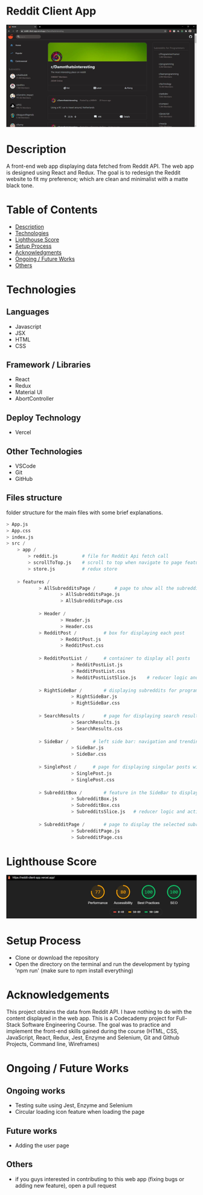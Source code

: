 # Reddit Client App

![demo](./demo.jpg)

# Description

A front-end web app displaying data fetched from Reddit API. The web app is designed using React and Redux. The goal is to redesign the Reddit website to fit my preference; which are clean and minimalist with a matte black tone.

# Table of Contents

* [Description](#description)
* [Technologies](#technologies)
* [Lighthouse Score](#lighthouse-score)
* [Setup Process](#setup-process)
* [Acknowledgments](#acknowledgements)
* [Ongoing / Future Works](#ongoing-/-future-works)
* [Others](#others)

# Technologies

## Languages

* Javascript
* JSX
* HTML
* CSS

## Framework / Libraries 

* React
* Redux
* Material UI
* AbortController

## Deploy Technology

* Vercel

## Other Technologies

* VSCode
* Git
* GitHub

## Files structure

folder structure for the main files with some brief explanations.

```python
> App.js
> App.css
> index.js
> src /
    > app /
        > reddit.js         # file for Reddit Api fetch call
        > scrollToTop.js    # scroll to top when navigate to page feature
        > store.js          # redux store
    
    > features /
            > AllSubredditsPage /       # page to show all the subreddits -> href=/subreddits
                    > AllSubredditsPage.js
                    > AllSubredditsPage.css
                
            > Header /              
                    > Header.js
                    > Header.css
            > RedditPost /          # box for displaying each post
                    > RedditPost.js
                    > RedditPost.css
                
            > RedditPostList /      # container to display all posts
                        > RedditPostList.js
                        > RedditPostList.css
                        > RedditPostListSlice.js    # reducer logic and action for home posts, and several catagorised posts
                
            > RightSideBar /        # displaying subreddits for programmers on the right side of the page (hardcoded)
                        > RightSideBar.js
                        > RightSideBar.css

            > SearchResults /       # page for displaying search results
                        > SearchResults.js
                        > SearchResults.css

            > SideBar /         # left side bar: navigation and trending subreddits
                        > SideBar.js
                        > SideBar.css

            > SinglePost /      # page for displaying singular posts with its comments, and can click on image
                        > SinglePost.js
                        > SinglePost.css

            > SubredditBox /        # feature in the SideBar to display trending subreddits
                        > SubredditBox.js
                        > SubredditBox.css
                        > SubredditsSlice.js   # reducer logic and action for storing trending subreddits in redux store

            > SubredditPage /       # page to display the selected subreddit
                        > SubredditPage.js
                        > SubredditPage.css
```
# Lighthouse Score

![lighthouse-score](./lighthouse-score.JPG)

# Setup Process

* Clone or download the repository
* Open the directory on the terminal and run the development by typing 'npm run' (make sure to npm install everything)

# Acknowledgements

This project obtains the data from Reddit API. I have nothing to do with the content displayed in the web app. This is a Codecademy project for Full-Stack Software Engineering Course. The goal was to practice and implement the front-end skills gained during the course (HTML, CSS, JavaScript, React, Redux, Jest, Enzyme and Selenium, Git and Github Projects, Command line, Wireframes)

# Ongoing / Future Works

## Ongoing works

* Testing suite using Jest, Enzyme and Selenium
* Circular loading icon feature when loading the page

## Future works

* Adding the user page

## Others

* if you guys interested in contributing to this web app (fixing bugs or adding new feature), open a pull request